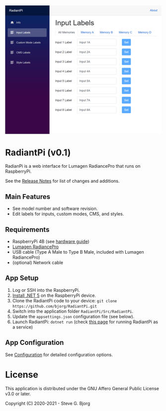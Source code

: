 ﻿![RadiantPi Input Labels](Docs/Images/InputLabels.png)

# RadiantPi (v0.1)

RadianPi is a web interface for Lumagen RadiancePro that runs on RaspberryPi.

See the [Release Notes](Docs/ReleaseNotes.md) for list of changes and additions.

## Main Features

* See model number and software revision.
* Edit labels for inputs, custom modes, CMS, and styles.

## Requirements

* RaspberryPi 4B (see [hardware guide](Docs/Hardware.md))
* [Lumagen RadiancePro](http://www.lumagen.com/)
* USB cable (Type A Male to Type B Male, included with Lumagen RadiancePro)
* (optional) Network cable

## App Setup

1. Log or SSH into the RaspberryPi.
1. [Install .NET 5](https://www.petecodes.co.uk/install-and-use-microsoft-dot-net-5-with-the-raspberry-pi/) on the RaspberryPi device.
1. Clone the RadiantPi code to your device: `git clone https://github.com/bjorg/RadiantPi.git`
1. Switch into the application folder `RadiantPi/Src/RadiantPi`.
1. Update the `appsettings.json` configuration file (see below).
1. Launch RadiantPi: `dotnet run` (check [this page](https://thomaslevesque.com/2018/04/17/hosting-an-asp-net-core-2-application-on-a-raspberry-pi/) for running RadiantPi as a service)

## App Configuration

See [Configuration](Docs/Configuration.md) for detailed configuration options.

# License

This application is distributed under the GNU Affero General Public License v3.0 or later.

Copyright (C) 2020-2021 - Steve G. Bjorg
